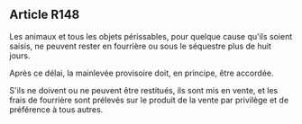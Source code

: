 Article R148
----
Les animaux et tous les objets périssables, pour quelque cause qu'ils soient
saisis, ne peuvent rester en fourrière ou sous le séquestre plus de huit jours.

Après ce délai, la mainlevée provisoire doit, en principe, être accordée.

S'ils ne doivent ou ne peuvent être restitués, ils sont mis en vente, et les
frais de fourrière sont prélevés sur le produit de la vente par privilège et de
préférence à tous autres.
